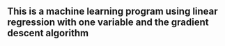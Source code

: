 ## This is a machine learning program using linear regression with one variable and the gradient descent algorithm